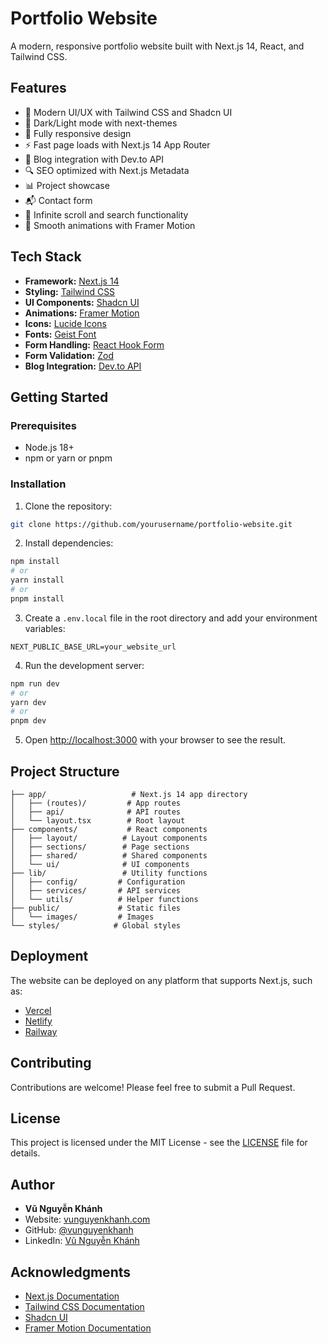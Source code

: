 # Portfolio Website

A modern, responsive portfolio website built with Next.js 14, React, and Tailwind CSS.

## Features

- 🎨 Modern UI/UX with Tailwind CSS and Shadcn UI
- 🌙 Dark/Light mode with next-themes
- 📱 Fully responsive design
- ⚡ Fast page loads with Next.js 14 App Router
- 📝 Blog integration with Dev.to API
- 🔍 SEO optimized with Next.js Metadata
- 📊 Project showcase
- 📬 Contact form
- 🎯 Infinite scroll and search functionality
- 🔄 Smooth animations with Framer Motion

## Tech Stack

- **Framework:** [Next.js 14](https://nextjs.org/)
- **Styling:** [Tailwind CSS](https://tailwindcss.com/)
- **UI Components:** [Shadcn UI](https://ui.shadcn.com/)
- **Animations:** [Framer Motion](https://www.framer.com/motion/)
- **Icons:** [Lucide Icons](https://lucide.dev/)
- **Fonts:** [Geist Font](https://vercel.com/font)
- **Form Handling:** [React Hook Form](https://react-hook-form.com/)
- **Form Validation:** [Zod](https://zod.dev/)
- **Blog Integration:** [Dev.to API](https://dev.to/api)

## Getting Started

### Prerequisites

- Node.js 18+
- npm or yarn or pnpm

### Installation

1. Clone the repository:

```bash
git clone https://github.com/yourusername/portfolio-website.git
```

2. Install dependencies:

```bash
npm install
# or
yarn install
# or
pnpm install
```

3. Create a `.env.local` file in the root directory and add your environment variables:

```env
NEXT_PUBLIC_BASE_URL=your_website_url
```

4. Run the development server:

```bash
npm run dev
# or
yarn dev
# or
pnpm dev
```

5. Open [http://localhost:3000](http://localhost:3000) with your browser to see the result.

## Project Structure

```
├── app/                   # Next.js 14 app directory
│   ├── (routes)/         # App routes
│   ├── api/              # API routes
│   └── layout.tsx        # Root layout
├── components/           # React components
│   ├── layout/          # Layout components
│   ├── sections/        # Page sections
│   ├── shared/          # Shared components
│   └── ui/              # UI components
├── lib/                 # Utility functions
│   ├── config/         # Configuration
│   ├── services/       # API services
│   └── utils/          # Helper functions
├── public/             # Static files
│   └── images/         # Images
└── styles/            # Global styles
```

## Deployment

The website can be deployed on any platform that supports Next.js, such as:

- [Vercel](https://vercel.com)
- [Netlify](https://netlify.com)
- [Railway](https://railway.app)

## Contributing

Contributions are welcome! Please feel free to submit a Pull Request.

## License

This project is licensed under the MIT License - see the [LICENSE](LICENSE) file for details.

## Author

- **Vũ Nguyễn Khánh**
- Website: [vunguyenkhanh.com](https://vunguyenkhanh.com)
- GitHub: [@vunguyenkhanh](https://github.com/vunguyenkhanh)
- LinkedIn: [Vũ Nguyễn Khánh](https://linkedin.com/in/kain6599)

## Acknowledgments

- [Next.js Documentation](https://nextjs.org/docs)
- [Tailwind CSS Documentation](https://tailwindcss.com/docs)
- [Shadcn UI](https://ui.shadcn.com)
- [Framer Motion Documentation](https://www.framer.com/motion/)
